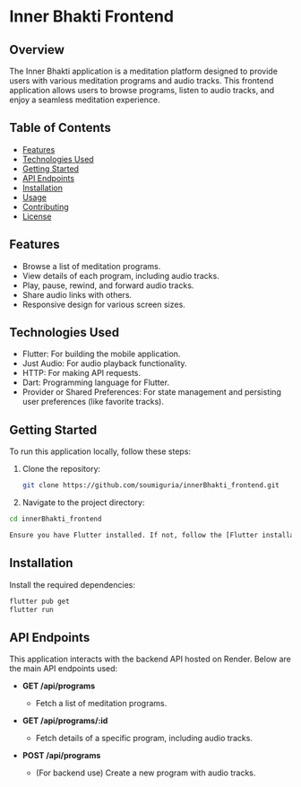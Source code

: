 # Inner Bhakti Frontend

## Overview
The Inner Bhakti application is a meditation platform designed to provide users with various meditation programs and audio tracks. This frontend application allows users to browse programs, listen to audio tracks, and enjoy a seamless meditation experience.

## Table of Contents
- [Features](#features)
- [Technologies Used](#technologies-used)
- [Getting Started](#getting-started)
- [API Endpoints](#api-endpoints)
- [Installation](#installation)
- [Usage](#usage)
- [Contributing](#contributing)
- [License](#license)

## Features
- Browse a list of meditation programs.
- View details of each program, including audio tracks.
- Play, pause, rewind, and forward audio tracks.
- Share audio links with others.
- Responsive design for various screen sizes.

## Technologies Used
- Flutter: For building the mobile application.
- Just Audio: For audio playback functionality.
- HTTP: For making API requests.
- Dart: Programming language for Flutter.
- Provider or Shared Preferences: For state management and persisting user preferences (like favorite tracks).

## Getting Started
To run this application locally, follow these steps:

1. Clone the repository:
   ```bash
   git clone https://github.com/soumiguria/innerBhakti_frontend.git

2. Navigate to the project directory:
```bash
cd innerBhakti_frontend

Ensure you have Flutter installed. If not, follow the [Flutter installation guide](https://flutter.dev/docs/get-started/install).
```

## Installation

Install the required dependencies:
```bash
flutter pub get
flutter run
```

## API Endpoints

This application interacts with the backend API hosted on Render. Below are the main API endpoints used:

- **GET /api/programs**
  - Fetch a list of meditation programs.
  
- **GET /api/programs/:id**
  - Fetch details of a specific program, including audio tracks.
  
- **POST /api/programs**
  - (For backend use) Create a new program with audio tracks.
 


 
